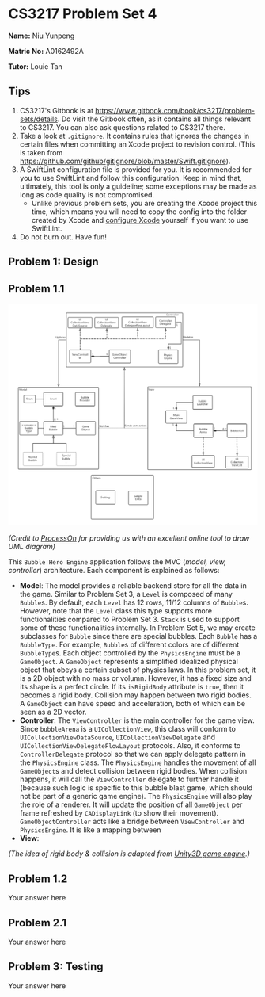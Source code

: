CS3217 Problem Set 4
==

**Name:** Niu Yunpeng

**Matric No:** A0162492A

**Tutor:** Louie Tan

## Tips

1. CS3217's Gitbook is at https://www.gitbook.com/book/cs3217/problem-sets/details. Do visit the Gitbook often, as it contains all things relevant to CS3217. You can also ask questions related to CS3217 there.
2. Take a look at `.gitignore`. It contains rules that ignores the changes in certain files when committing an Xcode project to revision control. (This is taken from https://github.com/github/gitignore/blob/master/Swift.gitignore).
3. A SwiftLint configuration file is provided for you. It is recommended for you to use SwiftLint and follow this configuration. Keep in mind that, ultimately, this tool is only a guideline; some exceptions may be made as long as code quality is not compromised.
    - Unlike previous problem sets, you are creating the Xcode project this time, which means you will need to copy the config into the folder created by Xcode and [configure Xcode](https://github.com/realm/SwiftLint#xcode) yourself if you want to use SwiftLint. 
4. Do not burn out. Have fun!

## Problem 1: Design

## Problem 1.1

![Class Diagram](class-diagram.png)

_(Credit to [ProcessOn](https://www.processon.com/) for providing us with an excellent online tool to draw UML diagram)_

This `Bubble Hero Engine` application follows the MVC (_model, view, controller_) architecture. Each component is explained as follows:
- **Model**: The model provides a reliable backend store for all the data in the game. Similar to Problem Set 3, a `Level` is composed of
many `Bubble`s. By default, each `Level` has 12 rows, 11/12 columns of `Bubble`s. However, note that the `Level` class this type supports more functionalities compared to Problem Set 3. `Stack` is used to support some of these functionalities internally. In Problem Set 5, we may create subclasses for `Bubble` since there are special bubbles. Each `Bubble` has a `BubbleType`. For example, `Bubble`s of different colors are of different `BubbleType`s. Each object controlled by the `PhysicsEngine` must be a `GameObject`. A `GameObject` represents a simplified idealized physical object that obeys a certain subset of physics laws. In this problem set, it is a 2D object with no mass or volumn. However, it has a fixed size and its shape is a perfect circle. If its `isRigidBody` attribute is `true`, then it becomes a rigid body. Collision may happen between two rigid bodies. A `GameObject` can have speed and acceleration, both of which can be seen as a 2D vector.
- **Controller**: The `ViewController` is the main controller for the game view. Since `bubbleArena` is a `UICollectionView`, this class will conform to `UICollectionViewDataSource`, `UICollectionViewDelegate` and `UICollectionViewDelegateFlowLayout` protocols. Also, it conforms to `ControllerDelegate` protocol so that we can apply delegate pattern in the `PhysicsEngine` class. The `PhysicsEngine` handles the movement of all `GameObject`s and detect collision between rigid bodies. When collision happens, it will call the `ViewController` delegate to further handle it (because such logic is specific to this bubble blast game, which should not be part of a generic game engine). The `PhysicsEngine` will also play the role of a renderer. It will update the position of all `GameObject` per frame refreshed by `CADisplayLink` (to show their movement). `GameObjectController` acts like a bridge between `ViewController` and `PhysicsEngine`. It is like a mapping between 
- **View**:

_(The idea of rigid body & collision is adapted from [Unity3D game engine](https://unity3d.com/).)_

## Problem 1.2

Your answer here

## Problem 2.1

Your answer here

## Problem 3: Testing

Your answer here
